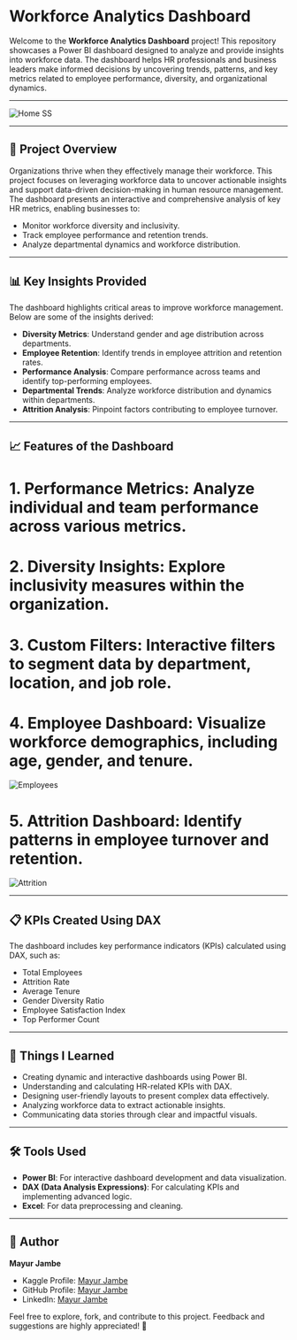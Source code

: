 # Workforce Analytics Dashboard

Welcome to the **Workforce Analytics Dashboard** project! This repository showcases a Power BI dashboard designed to analyze and provide insights into workforce data. The dashboard helps HR professionals and business leaders make informed decisions by uncovering trends, patterns, and key metrics related to employee performance, diversity, and organizational dynamics.

---

![Home SS](https://github.com/user-attachments/assets/48fa901b-40fd-4e78-9bf8-426c2c54b19e)

---

## 🌟 **Project Overview**

Organizations thrive when they effectively manage their workforce. This project focuses on leveraging workforce data to uncover actionable insights and support data-driven decision-making in human resource management. The dashboard presents an interactive and comprehensive analysis of key HR metrics, enabling businesses to:

- Monitor workforce diversity and inclusivity.
- Track employee performance and retention trends.
- Analyze departmental dynamics and workforce distribution.

---

## 📊 **Key Insights Provided**

The dashboard highlights critical areas to improve workforce management. Below are some of the insights derived:

- **Diversity Metrics**: Understand gender and age distribution across departments.
- **Employee Retention**: Identify trends in employee attrition and retention rates.
- **Performance Analysis**: Compare performance across teams and identify top-performing employees.
- **Departmental Trends**: Analyze workforce distribution and dynamics within departments.
- **Attrition Analysis**: Pinpoint factors contributing to employee turnover.

---

## 📈 **Features of the Dashboard**

# 1. Performance Metrics: Analyze individual and team performance across various metrics.
# 2. Diversity Insights: Explore inclusivity measures within the organization.
# 3. Custom Filters: Interactive filters to segment data by department, location, and job role.
# 4. Employee Dashboard: Visualize workforce demographics, including age, gender, and tenure.

![Employees](https://github.com/user-attachments/assets/dd2198ec-8751-4b07-95c9-e4a055d4d7d1)

# 5. Attrition Dashboard: Identify patterns in employee turnover and retention.

![Attrition](https://github.com/user-attachments/assets/bd9b794a-9efe-4297-80b7-604065e26c13)
 
---

## 📋 **KPIs Created Using DAX**

The dashboard includes key performance indicators (KPIs) calculated using DAX, such as:

- Total Employees
- Attrition Rate
- Average Tenure
- Gender Diversity Ratio
- Employee Satisfaction Index
- Top Performer Count

---

## 🚀 **Things I Learned**

- Creating dynamic and interactive dashboards using Power BI.
- Understanding and calculating HR-related KPIs with DAX.
- Designing user-friendly layouts to present complex data effectively.
- Analyzing workforce data to extract actionable insights.
- Communicating data stories through clear and impactful visuals.

---

## 🛠️ **Tools Used**

- **Power BI**: For interactive dashboard development and data visualization.
- **DAX (Data Analysis Expressions)**: For calculating KPIs and implementing advanced logic.
- **Excel**: For data preprocessing and cleaning.

---

## 👤 **Author**

**Mayur Jambe**

- Kaggle Profile: [Mayur Jambe](https://www.kaggle.com/mayurjambe)
- GitHub Profile: [Mayur Jambe](https://github.com/mayur-42)
- LinkedIn: [Mayur Jambe](https://www.linkedin.com/in/mayurjambe42/)

Feel free to explore, fork, and contribute to this project. Feedback and suggestions are highly appreciated! 🌟

